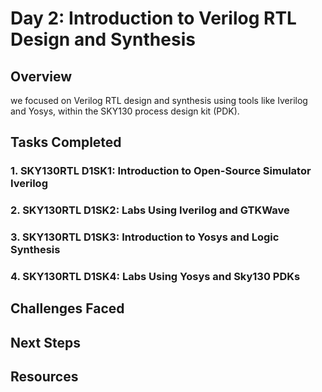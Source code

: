 # Day 2: Introduction to Verilog RTL Design and Synthesis

## Overview
we focused on Verilog RTL design and synthesis using tools like Iverilog and Yosys, within the SKY130 process design kit (PDK).

## Tasks Completed

### 1. SKY130RTL D1SK1: Introduction to Open-Source Simulator Iverilog

  
### 2. SKY130RTL D1SK2: Labs Using Iverilog and GTKWave


### 3. SKY130RTL D1SK3: Introduction to Yosys and Logic Synthesis

  
### 4. SKY130RTL D1SK4: Labs Using Yosys and Sky130 PDKs


## Challenges Faced


## Next Steps


## Resources

